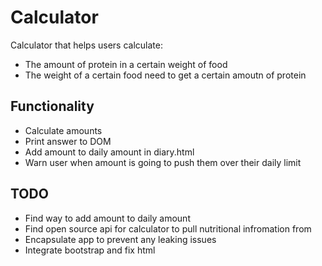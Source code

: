 # Calculator
Calculator that helps users calculate:
* The amount of protein in a certain weight of food
* The weight of a certain food need to get a certain amoutn of protein

## Functionality
* Calculate amounts
* Print answer to DOM
* Add amount to daily amount in diary.html
 * Warn user when amount is going to push them over their daily limit
 
## TODO
* Find way to add amount to daily amount
* Find open source api for calculator to pull nutritional infromation from
* Encapsulate app to prevent any leaking issues
* Integrate bootstrap and fix html
